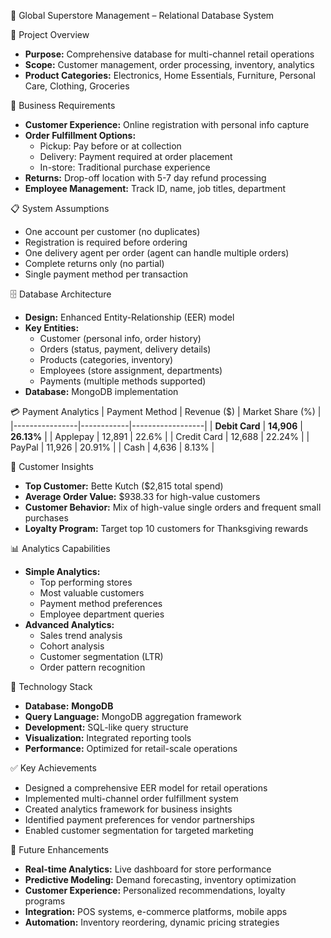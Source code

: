 🛒 Global Superstore Management – Relational Database System

📁 Project Overview
* **Purpose:** Comprehensive database for multi-channel retail operations
* **Scope:** Customer management, order processing, inventory, analytics
* **Product Categories:** Electronics, Home Essentials, Furniture, Personal Care, Clothing, Groceries

🎯 Business Requirements
* **Customer Experience:** Online registration with personal info capture
* **Order Fulfillment Options:**
   * Pickup: Pay before or at collection
   * Delivery: Payment required at order placement
   * In-store: Traditional purchase experience
* **Returns:** Drop-off location with 5-7 day refund processing
* **Employee Management:** Track ID, name, job titles, department

📋 System Assumptions
* One account per customer (no duplicates)
* Registration is required before ordering
* One delivery agent per order (agent can handle multiple orders)
* Complete returns only (no partial)
* Single payment method per transaction

🗄️ Database Architecture
* **Design:** Enhanced Entity-Relationship (EER) model
* **Key Entities:**
   * Customer (personal info, order history)
   * Orders (status, payment, delivery details)
   * Products (categories, inventory)
   * Employees (store assignment, departments)
   * Payments (multiple methods supported)
* **Database:** MongoDB implementation

💳 Payment Analytics
| Payment Method | Revenue ($) | Market Share (%) |
|----------------|------------|------------------|
| **Debit Card** | **14,906** | **26.13%** |
| Applepay | 12,891 | 22.6% |
| Credit Card | 12,688 | 22.24% |
| PayPal | 11,926 | 20.91% |
| Cash | 4,636 | 8.13% |

👥 Customer Insights
* **Top Customer:** Bette Kutch ($2,815 total spend)
* **Average Order Value:** $938.33 for high-value customers
* **Customer Behavior:** Mix of high-value single orders and frequent small purchases
* **Loyalty Program:** Target top 10 customers for Thanksgiving rewards

📊 Analytics Capabilities
* **Simple Analytics:**
   * Top performing stores
   * Most valuable customers
   * Payment method preferences
   * Employee department queries
* **Advanced Analytics:**
   * Sales trend analysis
   * Cohort analysis
   * Customer segmentation (LTR)
   * Order pattern recognition

🧰 Technology Stack
* **Database:** **MongoDB**
* **Query Language:** MongoDB aggregation framework
* **Development:** SQL-like query structure
* **Visualization:** Integrated reporting tools
* **Performance:** Optimized for retail-scale operations

✅ Key Achievements
* Designed a comprehensive EER model for retail operations
* Implemented multi-channel order fulfillment system
* Created analytics framework for business insights
* Identified payment preferences for vendor partnerships
* Enabled customer segmentation for targeted marketing

🚀 Future Enhancements
* **Real-time Analytics:** Live dashboard for store performance
* **Predictive Modeling:** Demand forecasting, inventory optimization
* **Customer Experience:** Personalized recommendations, loyalty programs
* **Integration:** POS systems, e-commerce platforms, mobile apps
* **Automation:** Inventory reordering, dynamic pricing strategies
